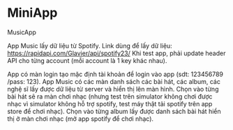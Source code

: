 # MiniApp
MusicApp

App Music lấy dữ liệu từ Spotify.
Link dùng để lấy dữ liệu: https://rapidapi.com/Glavier/api/spotify23/
Khi test app, phải update header API cho từng account (mỗi account là 1 key khác nhau).

App có màn login tạo mặc định tài khoản để login vào app (sdt: 123456789 /pass: 123).
App Music có các màn danh sách các bài hát, các album, các nghệ sĩ lấy được dữ liệu từ server và hiển thị lên màn hình.
Chọn vào từng bài hát sẽ ra màn chơi nhạc (nhưng test trên simulator không chơi được nhạc vì simulator không hỗ trợ spotify, test máy thật tải spotify trên app store để chơi nhạc).
Chọn vào từng album lấy được danh sách bài hát hiển thị ở màn chơi nhạc (mở app spotify để chơi nhạc).
